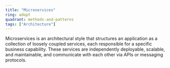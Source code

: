 ```yaml
---
title: "Microservices"
ring: adopt
quadrant: methods-and-patterns
tags: ["Architecture"]
---
```


Microservices is an architectural style that structures an application as a collection of loosely coupled services, each responsible for a specific business capability. These services are independently deployable, scalable, and maintainable, and communicate with each other via APIs or messaging protocols.
